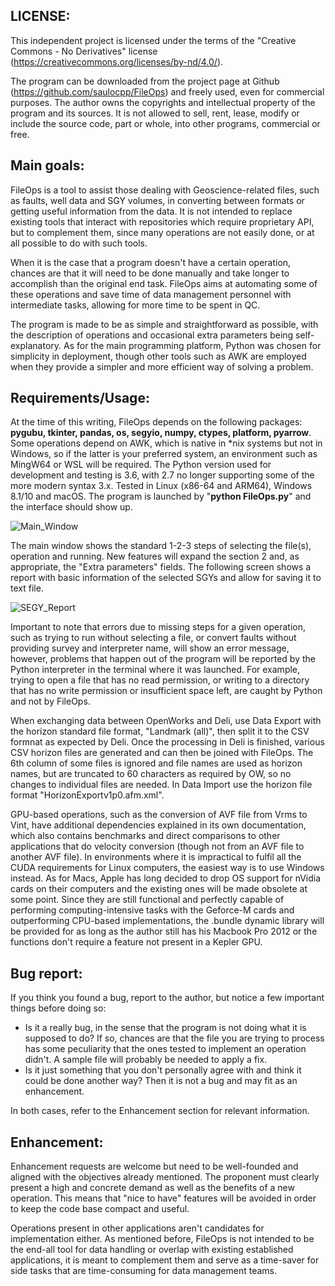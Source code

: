 ## LICENSE:

This independent project is licensed under the terms of the "Creative Commons - No Derivatives" license (https://creativecommons.org/licenses/by-nd/4.0/).

The program can be downloaded from the project page at Github (https://github.com/saulocpp/FileOps) and freely used, even for commercial purposes. The author owns the copyrights and intellectual property of the program and its sources. It is not allowed to sell, rent, lease, modify or include the source code, part or whole, into other programs, commercial or free.

## Main goals:

FileOps is a tool to assist those dealing with Geoscience-related files, such as faults, well data and SGY volumes, in converting between formats or getting useful information from the data. It is not intended to replace existing tools that interact with repositories which require proprietary API, but to complement them, since many operations are not easily done, or at all possible to do with such tools.

When it is the case that a program doesn't have a certain operation, chances are that it will need to be done manually and take longer to accomplish than the original end task. FileOps aims at automating some of these operations and save time of data management personnel with intermediate tasks, allowing for more time to be spent in QC.

The program is made to be as simple and straightforward as possible, with the description of operations and occasional extra parameters being self-explanatory. As for the main programming platform, Python was chosen for simplicity in deployment, though other tools such as AWK are employed when they provide a simpler and more efficient way of solving a problem.

## Requirements/Usage:

At the time of this writing, FileOps depends on the following packages: <b>pygubu, tkinter, pandas, os, segyio, numpy, ctypes, platform, pyarrow</b>. Some operations depend on AWK, which is native in *nix systems but not in Windows, so if the latter is your preferred system, an environment such as MingW64 or WSL will be required. The Python version used for development and testing is 3.6, with 2.7 no longer supporting some of the more modern syntax 3.x. Tested in Linux (x86-64 and ARM64), Windows 8.1/10 and macOS. The program is launched by "<b>python FileOps.py</b>" and the interface should show up.

![Main_Window](https://user-images.githubusercontent.com/82084498/168159438-7ecc54b3-3edf-4d8f-8f01-dff4c289514a.jpg)

The main window shows the standard 1-2-3 steps of selecting the file(s), operation and running. New features will expand the section 2 and, as appropriate, the "Extra parameters" fields. The following screen shows a report with basic information of the selected SGYs and allow for saving it to text file.

![SEGY_Report](https://user-images.githubusercontent.com/82084498/128628826-52ca206d-6d9b-4d39-b158-4c197a1bfa55.jpg)

Important to note that errors due to missing steps for a given operation, such as trying to run without selecting a file, or convert faults without providing survey and interpreter name, will show an error message, however, problems that happen out of the program will be reported by the Python interpreter in the terminal where it was launched. For example, trying to open a file that has no read permission, or writing to a directory that has no write permission or insufficient space left, are caught by Python and not by FileOps.

When exchanging data between OpenWorks and Deli, use Data Export with the horizon standard file format, "Landmark (all)", then split it to the CSV formnat as expected by Deli. Once the processing in Deli is finished, various CSV horizon files are generated and can then be joined with FileOps. The 6th column of some files is ignored and file names are used as horizon names, but are truncated to 60 characters as required by OW, so no changes to individual files are needed. In Data Import use the horizon file format "HorizonExportv1p0.afm.xml".

GPU-based operations, such as the conversion of AVF file from Vrms to Vint, have additional dependencies explained in its own documentation, which also contains benchmarks and direct comparisons to other applications that do velocity conversion (though not from an AVF file to another AVF file). In environments where it is impractical to fulfil all the CUDA requirements for Linux computers, the easiest way is to use Windows instead. As for Macs, Apple has long decided to drop OS support for nVidia cards on their computers and the existing ones will be made obsolete at some point. Since they are still functional and perfectly capable of performing computing-intensive tasks with the Geforce-M cards and outperforming CPU-based implementations, the .bundle dynamic library will be provided for as long as the author still has his Macbook Pro 2012 or the functions don't require a feature not present in a Kepler GPU.

## Bug report:

If you think you found a bug, report to the author, but notice a few important things before doing so:
- Is it a really bug, in the sense that the program is not doing what it is supposed to do? If so, chances are that the file you are trying to process has some peculiarity that the ones tested to implement an operation didn't. A sample file will probably be needed to apply a fix.
- Is it just something that you don't personally agree with and think it could be done another way? Then it is not a bug and may fit as an enhancement.

In both cases, refer to the Enhancement section for relevant information.

## Enhancement:

Enhancement requests are welcome but need to be well-founded and aligned with the objectives already mentioned. The proponent must clearly present a high and concrete demand as well as the benefits of a new operation. This means that "nice to have" features will be avoided in order to keep the code base compact and useful.

Operations present in other applications aren't candidates for implementation either. As mentioned before, FileOps is not intended to be the end-all tool for data handling or overlap with existing established applications, it is meant to complement them and serve as a time-saver for side tasks that are time-consuming for data management teams.
